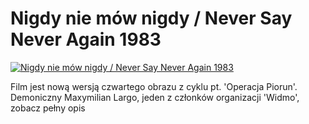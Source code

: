 Nigdy nie mów nigdy / Never Say Never Again 1983 
=============
[![Nigdy nie mów nigdy / Never Say Never Again 1983 ](http://vidos.pl/images/player.gif)](http://vidos.pl/nigdy-nie-mow-nigdy-never-say-never-again-1983)

 Film jest nową wersją czwartego obrazu z cyklu pt. 'Operacja Piorun'. Demoniczny Maxymilian Largo, jeden z członków organizacji 'Widmo', zobacz pełny opis
